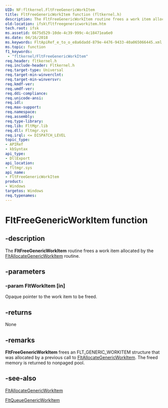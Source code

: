 ```yaml
---
UID: NF:fltkernel.FltFreeGenericWorkItem
title: FltFreeGenericWorkItem function (fltkernel.h)
description: The FltFreeGenericWorkItem routine frees a work item allocated by the FltAllocateGenericWorkItem routine.
old-location: ifsk\fltfreegenericworkitem.htm
tech.root: ifsk
ms.assetid: 6675d529-10de-4c39-999c-4c18471ea6e0
ms.date: 04/16/2018
ms.keywords: FltApiRef_e_to_o_e8a6dadd-879e-4476-9433-40a065066445.xml, FltFreeGenericWorkItem, FltFreeGenericWorkItem routine [Installable File System Drivers], fltkernel/FltFreeGenericWorkItem, ifsk.fltfreegenericworkitem
ms.topic: function
f1_keywords:
 - "fltkernel/FltFreeGenericWorkItem"
req.header: fltkernel.h
req.include-header: Fltkernel.h
req.target-type: Universal
req.target-min-winverclnt: 
req.target-min-winversvr: 
req.kmdf-ver: 
req.umdf-ver: 
req.ddi-compliance: 
req.unicode-ansi: 
req.idl: 
req.max-support: 
req.namespace: 
req.assembly: 
req.type-library: 
req.lib: FltMgr.lib
req.dll: Fltmgr.sys
req.irql: <= DISPATCH_LEVEL
topic_type:
- APIRef
- kbSyntax
api_type:
- DllExport
api_location:
- fltmgr.sys
api_name:
- FltFreeGenericWorkItem
product:
- Windows
targetos: Windows
req.typenames: 
---
```


# FltFreeGenericWorkItem function


## -description


The <b>FltFreeGenericWorkItem</b> routine frees a work item allocated by the <a href="https://docs.microsoft.com/windows-hardware/drivers/ddi/content/fltkernel/nf-fltkernel-fltallocategenericworkitem">FltAllocateGenericWorkItem</a> routine. 


## -parameters




### -param FltWorkItem [in]

Opaque pointer to the work item to be freed. 


## -returns



None 




## -remarks



<b>FltFreeGenericWorkItem</b> frees an FLT_GENERIC_WORKITEM structure that was allocated by a previous call to <a href="https://docs.microsoft.com/windows-hardware/drivers/ddi/content/fltkernel/nf-fltkernel-fltallocategenericworkitem">FltAllocateGenericWorkItem</a>. The freed memory is returned to nonpaged pool. 




## -see-also




<a href="https://docs.microsoft.com/windows-hardware/drivers/ddi/content/fltkernel/nf-fltkernel-fltallocategenericworkitem">FltAllocateGenericWorkItem</a>



<a href="https://docs.microsoft.com/windows-hardware/drivers/ddi/content/fltkernel/nf-fltkernel-fltqueuegenericworkitem">FltQueueGenericWorkItem</a>
 

 

